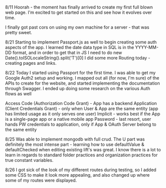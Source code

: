 8/11
Hoorah - the moment has finally arrived to create my first full blown web page. I'm excited to get started on this and see how it evolves over time.  

I finally got past cors on using my own machine for a server - that was pretty sweet. 

8/21
Starting to implement Passport.js as well to begin creating some auth aspects of the app.
I learned the date data type in SQL is in the YYYY-MM-DD format, and in order to get that in JS I need to do new Date().toISOLocaleString().split('T')[0]
I did some more Routing today - creating pages and links.

8/22
Today I started using Passport for the first time. I was able to get my Google Auth2 setup and working.
I mapped out all (for now, I'm sure) of the APIs to create for the website, and started implementing the documentation through Swagger.
I ended up doing some research on the various Auth flows as well

Access Code (Authorization Code Grant) - App has a backend
Application (Client Credentials Grant) - only when User & App are the same entity (app has limited usage as it only serves one user)
Implicit - works best if the App is a single-page app or a native mobile app
Password - last resort, user hands PW credentials to application, only if App & OAuth Server belong to the same entity

8/25
Was able to implement mongodb with full crud. The U part was definitely the most intense part - learning how to use defaultValue & defaultChecked when editing existing lift's was great. I know there is a lot to learn in regards to standard folder practices and organization practices for true constant variables.

8/26
I got sick of the look of my different routes during testing, so I added some CSS to make it look more appealing, and also changed up where some of my routes were displayed.